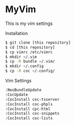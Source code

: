 # MyVim
This is my vim settings

Installation
```bash
$ git clone [this repository]
$ cd [this repository]
$ cp vimrc /etc/vimrc
$ mkdir ~/.vim
$ cp -R bundle ~/.vim/
$ mkdir ~/.config
$ cp -R coc ~/.config/
```

Vim Settings
```bash
:NeoBundleUpdate
:CocUpdate
:CocInstall coc-tsserver
:CocInstall coc-phpls
:CocInstall cpc-html
:CocInstall coc-snippets
:CocInstall coc-lists
```
